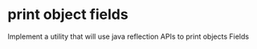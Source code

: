 # print object fields
Implement a utility that will use java reflection APIs to print objects Fields
